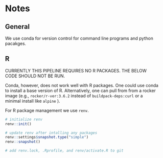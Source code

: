 
# Notes

## General

We use conda for version control for command line programs and python pacakges.

## R

CURRENTLY THIS PIPELINE REQUIRES NO R PACKAGES. THE BELOW CODE SHOULD NOT BE RUN.

Conda, however, does not work well with R packages. One could use conda to install a base version of R. Alternatively, one can pull from from a rocker image (e.g., `rocker/r-ver:3.6.2` instead of `buildpack-deps:curl` or a minimal install like `alpine` ).

For R package management we use `renv`.

```R
# initialize renv
renv::init()

# update renv after intalling any packages
renv::settings$snapshot.type("simple")
renv::snapshot()

# add renv.lock, .Rprofile, and renv/activate.R to git
```

